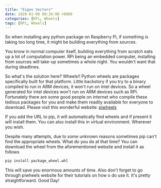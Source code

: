 ```yaml
---
title: "Eigen Vectors"
date: 2020-01-08 00:26:00 +0800
categories: [RPi, Wheels]
tags: [RPi, Wheels]
---
```


So when installing any python package on Raspberry Pi, if something is taking too long time, it might be building everything from sources.

You know in normal computer itself, building everything from scratch eats up a lot of computation power. RPi being an embedded computer, installing from sources will take-up sometimes a whole night. You wouldn't want that during deadlines.

So what's the solution here? Wheels!! Python wheels are packages specifically built for that platform. Little backstory if you try to a binary compiled to run in ARM devices, it won't run on intel devices. So a wheel generated for intel devices won't run on ARM devices such as RPi. Fortunately there are some good people on internet who compile these tedious packages for you and make them readily available for everyone to download. Please visit this wonderful website: [piwheels](https://www.piwheels.org/)

If you add the URL to pip, it will automatically find wheels and if present it will install them. You can also install this in virtual environment. Wherever you wish.

Despite many attempts, due to some unknown reasons sometimes pip can't find the appropriate wheels. What do you do at that time? You can download the wheel from the aforementioned website and install it as follows

```bash
pip install package_wheel.whl
```

This will save you enormous amounts of time. Also don't forget to go through piwheels website for their tutorials on how o do use it. It's pretty straightforward. Good Day!
